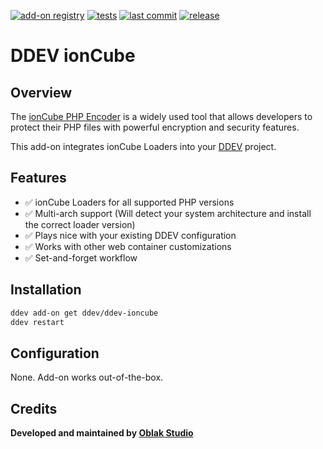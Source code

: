 [![add-on registry](https://img.shields.io/badge/DDEV-Add--on_Registry-blue)](https://addons.ddev.com)
[![tests](https://github.com/ddev/ddev-ioncube/actions/workflows/tests.yml/badge.svg?branch=main)](https://github.com/ddev/ddev-ioncube/actions/workflows/tests.yml?query=branch%3Amain)
[![last commit](https://img.shields.io/github/last-commit/ddev/ddev-ioncube)](https://github.com/ddev/ddev-ioncube/commits)
[![release](https://img.shields.io/github/v/release/ddev/ddev-ioncube)](https://github.com/ddev/ddev-ioncube/releases/latest)

# DDEV ionCube

## Overview

The [ionCube PHP Encoder](https://www.ioncube.com/loaders.php) is a widely used tool that allows developers to protect their PHP files with powerful encryption and security features.

This add-on integrates ionCube Loaders into your [DDEV](https://ddev.com/) project.

## Features

- ✅ ionCube Loaders for all supported PHP versions
- ✅ Multi-arch support (Will detect your system architecture and install the correct loader version)
- ✅ Plays nice with your existing DDEV configuration
- ✅ Works with other web container customizations
- ✅ Set-and-forget workflow

## Installation

```bash
ddev add-on get ddev/ddev-ioncube
ddev restart
```

## Configuration

None. Add-on works out-of-the-box.

## Credits

**Developed and maintained by [Oblak Studio](https://github.com/oblakstudio)**
